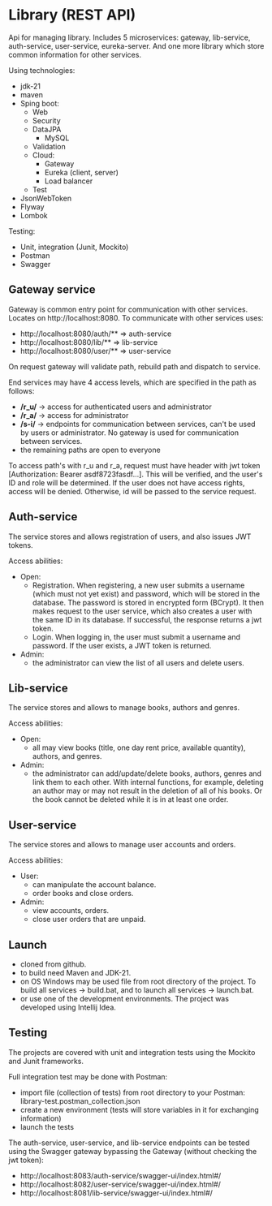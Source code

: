 # Library (REST API)
Api for managing library.
Includes 5 microservices: gateway, lib-service, auth-service, user-service, eureka-server.
And one more library which store common information for other services.

Using technologies:
- jdk-21
- maven
- Sping boot:
    - Web
    - Security
    - DataJPA
        - MySQL
    - Validation
    - Cloud:
        - Gateway
        - Eureka (client, server)
        - Load balancer
    - Test
- JsonWebToken
- Flyway
- Lombok

Testing:
- Unit, integration (Junit, Mockito)
- Postman
- Swagger

## Gateway service
Gateway is common entry point for communication with other services. Locates on http://localhost:8080.
To communicate with other services uses:
-  http://localhost:8080/auth/**  => auth-service
-  http://localhost:8080/lib/**  => lib-service
-  http://localhost:8080/user/**  => user-service

On request gateway will validate path, rebuild path and dispatch to service.

End services may have 4 access levels, which are specified in the path as follows:
- **/r_u/**  -> access for authenticated users and administrator
- **/r_a/**  -> access for administrator
- **/s-i/**  -> endpoints for communication between services, can't be used by users or administrator. No gateway is used for communication between services.
- the remaining paths are open to everyone

To access path's with r_u and r_a, request must have header with jwt token [Authorization: Bearer asdf8723fasdf...]. This will be verified, and the user's ID and role will be determined. If the user does not have access rights, access will be denied. Otherwise, id will be passed to the service request.


## Auth-service
The service stores and allows registration of users, and also issues JWT tokens.

Access abilities:
- Open:
    - Registration. When registering, a new user submits a username (which must not yet exist) and password, which will be stored in the database. The password is stored in encrypted form (BCrypt). It then makes request to the user service, which also creates a user with the same ID in its database. If successful, the response returns a jwt token.
    - Login. When logging in, the user must submit a username and password. If the user exists, a JWT token is returned.
- Admin:
    - the administrator can view the list of all users and delete users.


## Lib-service
The service stores and allows to manage books, authors and genres.

Access abilities:
- Open:
    - all may view books (title, one day rent price, available quantity), authors, and genres.
- Admin:
    - the administrator can add/update/delete books, authors, genres and link them to each other. With internal functions, for example, deleting an author may or may not result in the deletion of all of his books. Or the book cannot be deleted while it is in at least one order.


## User-service
The service stores and allows to manage user accounts and orders.

Access abilities:
- User:
    - can manipulate the account balance.
    - order books and close orders.
- Admin:
    - view accounts, orders.
    - close user orders that are unpaid.

## Launch
- cloned from github.
- to build need Maven and JDK-21.
- on OS Windows may be used file from root directory of the project. To build all services -> build.bat, and to launch all services -> launch.bat.
- or use one of the development environments. The project was developed using Intellij Idea.

## Testing
The projects are covered with unit and integration tests using the Mockito and Junit frameworks.

Full integration test may be done with Postman:
- import file (collection of tests) from root directory to your Postman: library-test.postman_collection.json
- create a new environment (tests will store variables in it for exchanging information)
- launch the tests

The auth-service, user-service, and lib-service endpoints can be tested using the Swagger gateway bypassing the Gateway (without checking the jwt token):
- http://localhost:8083/auth-service/swagger-ui/index.html#/
- http://localhost:8082/user-service/swagger-ui/index.html#/
- http://localhost:8081/lib-service/swagger-ui/index.html#/